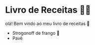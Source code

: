 # Livro de Receitas :man_cook:

olá! Bem vindo ao meu livro de receitas :wave:



- Strogonoff de frango :chicken:
- Pavê
